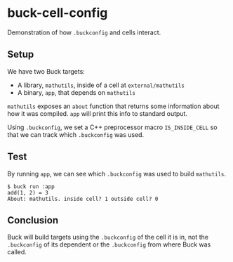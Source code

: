 # buck-cell-config

Demonstration of how `.buckconfig` and cells interact. 

## Setup 

We have two Buck targets: 

 * A library, `mathutils`, inside of a cell at `external/mathutils`
 * A binary, `app`, that depends on `mathutils`

`mathutils` exposes an `about` function that returns some information about how it was compiled. `app` will print this info to standard output. 

Using `.buckconfig`, we set a C++ preprocessor macro `IS_INSIDE_CELL` so that we can track which `.buckconfig` was used. 

## Test

By running `app`, we can see which `.buckconfig` was used to build `mathutils`. 

```
$ buck run :app
add(1, 2) = 3
About: mathutils. inside cell? 1 outside cell? 0
```

## Conclusion

Buck will build targets using the `.buckconfig` of the cell it is in, not the `.buckconfig` of its dependent or the `.buckconfig` from where Buck was called. 

